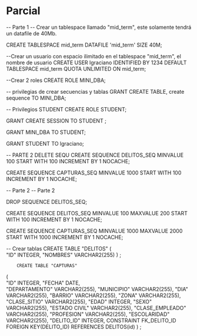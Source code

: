 # Parcial
-- Parte 1
-- Crear un tablespace llamado "mid_term", este solamente tendrá un datafile de 40Mb.

CREATE TABLESPACE mid_term DATAFILE
'mid_term' SIZE 40M;

--Crear un usuario con espacio ilimitado en el tablespace "mid_term", el nombre de usuario 
CREATE USER lgraciano IDENTIFIED BY 1234 DEFAULT TABLESPACE mid_term QUOTA UNLIMITED ON mid_term;

--Crear 2 roles
CREATE ROLE MINI_DBA; 

-- privilegias de crear secuencias y tablas
GRANT CREATE TABLE, create sequence TO MINI_DBA;

-- Privilegios STUDENT
CREATE ROLE STUDENT;

GRANT CREATE SESSION TO STUDENT ;

GRANT MINI_DBA TO STUDENT;

GRANT STUDENT TO lgraciano;

-- PARTE 2
DELETE SEQU
CREATE SEQUENCE DELITOS_SEQ MINVALUE 100 START WITH 100
    INCREMENT BY 1 NOCACHE;
    
CREATE SEQUENCE CAPTURAS_SEQ MINVALUE 1000 START WITH 100
    INCREMENT BY 1 NOCACHE;

-- Parte 2
-- Parte 2

DROP SEQUENCE DELITOS_SEQ;
 
CREATE SEQUENCE DELITOS_SEQ MINVALUE 100 MAXVALUE 200 START WITH 100
    INCREMENT BY 1 NOCACHE;
    
CREATE SEQUENCE CAPTURAS_SEQ MINVALUE 1000 MAXVALUE 2000 START WITH 1000
    INCREMENT BY 1 NOCACHE;
    
-- Crear tablas
  CREATE TABLE "DELITOS" 
   (	
    "ID" INTEGER, 
	"NOMBRES" VARCHAR2(255)
   ) ;
   
        CREATE TABLE "CAPTURAS" 
   (	
    "ID" INTEGER, 
    "FECHA" DATE,   
	"DEPARTAMENTO" VARCHAR2(255),
    "MUNICIPIO" VARCHAR2(255),
    "DIA" VARCHAR2(255),
    "BARRIO" VARCHAR2(255),
    "ZONA" VARCHAR2(255),
    "CLASE_SITIO" VARCHAR2(255),
    "EDAD" INTEGER,
    "SEXO" VARCHAR2(255),
    "ESTADO CIVIL" VARCHAR2(255),
    "CLASE_EMPLEADO" VARCHAR2(255),
    "PROFESION" VARCHAR2(255),
    "ESCOLARIDAD" VARCHAR2(255),
    "DELITO_ID" INTEGER,
     CONSTRAINT FK_DELITO_ID FOREIGN KEY(DELITO_ID) REFERENCES DELITOS(id)
   ) ;
   
   
